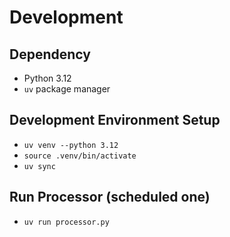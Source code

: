 # Development

## Dependency
* Python 3.12
* `uv` package manager

## Development Environment Setup
* `uv venv --python 3.12`
* `source .venv/bin/activate`
* `uv sync`

## Run Processor (scheduled one)
* `uv run processor.py`
